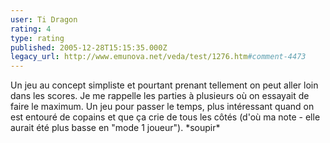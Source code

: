 ```yaml
---
user: Ti Dragon
rating: 4
type: rating
published: 2005-12-28T15:15:35.000Z
legacy_url: http://www.emunova.net/veda/test/1276.htm#comment-4473
---
```

Un jeu au concept simpliste et pourtant prenant tellement on peut aller loin dans les scores. Je me rappelle les parties à plusieurs où on essayait de faire le maximum. Un jeu pour passer le temps, plus intéressant quand on est entouré de copains et que ça crie de tous les côtés (d'où ma note - elle aurait été plus basse en "mode 1 joueur"). \*soupir\*